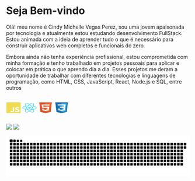 <h1>Seja Bem-vindo</h1> 
<p>
Olá! meu nome é Cindy Michelle Vegas Perez, sou uma jovem apaixonada por tecnologia e atualmente estou estudando desenvolvimento FullStack. Estou animada com a ideia de aprender tudo o que é necessário para construir aplicativos web completos e funcionais do zero.

Embora ainda não tenha experiência profissional, estou comprometida com minha formação e tenho trabalhado em projetos pessoais para aplicar e colocar em prática o que aprendo dia a dia. Esses projetos me deram a oportunidade de trabalhar com diferentes tecnologias e linguagens de programação, como HTML, CSS, JavaScript, React, Node.js e SQL, entre outros</p>



<div style="display: inline_block"><br>
  <img align="center" alt="Miche-Js" height="30" width="40" src="https://raw.githubusercontent.com/devicons/devicon/master/icons/javascript/javascript-plain.svg">
  <img align="center" alt="Miche-React" height="30" width="40" src="https://raw.githubusercontent.com/devicons/devicon/master/icons/react/react-original.svg">
  <img align="center" alt="Miche-HTML" height="30" width="40" src="https://raw.githubusercontent.com/devicons/devicon/master/icons/html5/html5-original.svg">
  <img align="center" alt="Miche-CSS" height="30" width="40" src="https://raw.githubusercontent.com/devicons/devicon/master/icons/css3/css3-original.svg">

 
</div>
  
  ##
 
<div> 

  <a href="https://instagram.com/michellevegassb/" target="_blank"><img src="https://img.shields.io/badge/-Instagram-%23E4405F?style=for-the-badge&logo=instagram&logoColor=white" target="_blank"></a>
  <a href = "mailto:michellevegas_16@hotmail.com"><img src="https://img.shields.io/badge/-Gmail-%23333?style=for-the-badge&logo=gmail&logoColor=white" target="_blank"></a>
 
</div>
  
   ![Snake animation](https://github.com/miche0077/Michelle-Vegas/blob/output/github-contribution-grid-snake.svg)
